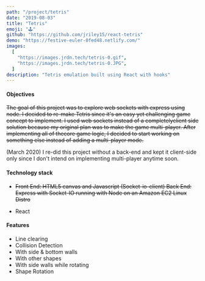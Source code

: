 ```yaml
---
path: "/project/tetris"
date: "2019-08-03"
title: "Tetris"
emoji: "🕹️"
github: "https://github.com/jriley15/react-tetris"
demo: "https://festive-euler-0fed48.netlify.com/"
images:
  [
    "https://images.jrdn.tech/tetris-0.gif",
    "https://images.jrdn.tech/tetris-0.JPG",
  ]
description: "Tetris emulation built using React with hooks"
---
```


#### Objectives

~~The goal of this project was to explore web sockets with express using node. I decided to re-make Tetris since it's an easy yet challenging game concept to implement. I used web sockets instead of a completelyclient side solution because my original plan was to make the game multi-player. After implementing all of thecore game logic, I decided to start working on something else instead of adding a multi-player mode.~~

(March 2020) I re-did this project without a back-end and kept it client-side only since I don't intend on implementing multi-player anytime soon.

#### Technology stack

- ~~Front End: HTML5 canvas and Javascript (Socket-io-client)
  Back End: Express with Socket-IO running with Node on an Amazon EC2 Linux Distro~~

- React

#### Features

- Line clearing
- Collision Detection
- With side & bottom walls
- With other shapes
- With side walls while rotating
- Shape Rotation
